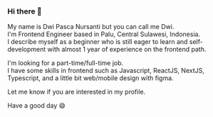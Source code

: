 ### Hi there 👋

My name is Dwi Pasca Nursanti but you can call me Dwi. <br>
I'm Frontend Engineer based in Palu, Central Sulawesi, Indonesia. <br>
I describe myself as a beginner who is still eager to learn and self-development with almost 1 year of experience on the frontend path. <br>

I'm looking for a part-time/full-time job. <br>
I have some skills in frontend such as Javascript, ReactJS, NextJS, Typescript, and a little bit web/mobile design with figma.<br>

Let me know if you are interested in my profile. <br>

Have a good day 😄
